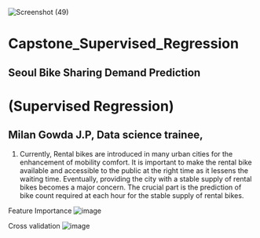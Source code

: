 ![Screenshot (49)](https://user-images.githubusercontent.com/46890041/176069483-ad9cb94c-c217-4683-8297-8c3cde5748ba.png)
# Capstone_Supervised_Regression

## Seoul Bike Sharing Demand Prediction
# (Supervised Regression)
## Milan Gowda  J.P, Data science trainee,
1. Currently, Rental bikes are introduced in many urban cities for the enhancement of mobility comfort. It is important to make the rental bike available and accessible to the public at the right time as it lessens the 
waiting time. Eventually, providing the city with a stable supply of rental bikes becomes a major concern. The crucial part is the prediction of bike count required at each hour for the stable supply of rental bikes.

Feature Importance
![image](https://user-images.githubusercontent.com/46890041/176069695-0e253f9f-36c7-4490-8580-b4301891461c.png)

Cross validation
![image](https://user-images.githubusercontent.com/46890041/176069789-253cfe6f-b465-46b5-a3bc-a6dc56a41057.png)




